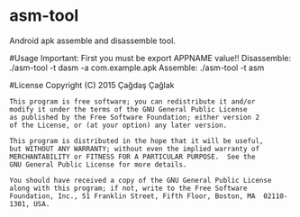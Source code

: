 # asm-tool
Android apk assemble and disassemble tool.

#Usage
	Important: First you must be export APPNAME value!!
	Disassemble: ./asm-tool -t dasm -a com.example.apk
	Assemble: ./asm-tool -t asm

#License
	Copyright (C) 2015  Çağdaş Çağlak

	This program is free software; you can redistribute it and/or
	modify it under the terms of the GNU General Public License
	as published by the Free Software Foundation; either version 2
	of the License, or (at your option) any later version.

	This program is distributed in the hope that it will be useful,
	but WITHOUT ANY WARRANTY; without even the implied warranty of
	MERCHANTABILITY or FITNESS FOR A PARTICULAR PURPOSE.  See the
	GNU General Public License for more details.

	You should have received a copy of the GNU General Public License
	along with this program; if not, write to the Free Software
	Foundation, Inc., 51 Franklin Street, Fifth Floor, Boston, MA  02110-1301, USA.
